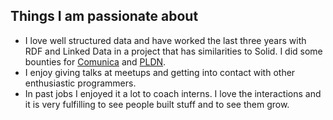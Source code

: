 Things I am passionate about
-------------------------

-   I love well structured data and have worked the last three years with RDF and Linked Data in a project that has similarities to Solid. I did some bounties for [Comunica](https://comunica.dev/association/bounties/) and [PLDN](https://github.com/pldn/LDWizard/issues/59).
-   I enjoy giving talks at meetups and getting into contact with other enthusiastic programmers.
-   In past jobs I enjoyed it a lot to coach interns. I love the interactions and it is very fulfilling to see people built stuff and to see them grow.